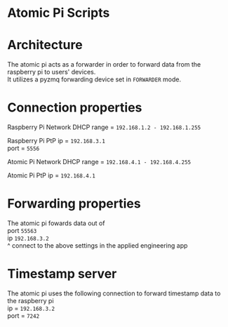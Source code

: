 # Atomic Pi Scripts

# Architecture
The atomic pi acts as a forwarder in order to forward data from the raspberry pi to users' devices.\
It utilizes a pyzmq forwarding device set in `FORWARDER` mode.

# Connection properties
Raspberry Pi Network DHCP range = `192.168.1.2 - 192.168.1.255`

Raspberry Pi PtP ip = `192.168.3.1` \
port = `5556`

Atomic Pi Network DHCP range = `192.168.4.1 - 192.168.4.255`

Atomic Pi PtP ip = `192.168.4.1`

# Forwarding properties
The atomic pi fowards data out of \
port `55563` \
ip `192.168.3.2` \
^ connect to the above settings in the applied engineering app

# Timestamp server
The atomic pi uses the following connection to forward timestamp data to the raspberry pi \
ip = `192.168.3.2`\
port = `7242`

